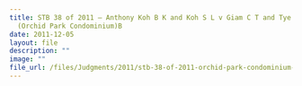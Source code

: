 ```yaml
---
title: STB 38 of 2011 – Anthony Koh B K and Koh S L v Giam C T and Tye B L
  (Orchid Park Condominium)B
date: 2011-12-05
layout: file
description: ""
image: ""
file_url: /files/Judgments/2011/stb-38-of-2011-orchid-park-condominium-2.pdf
---
```

